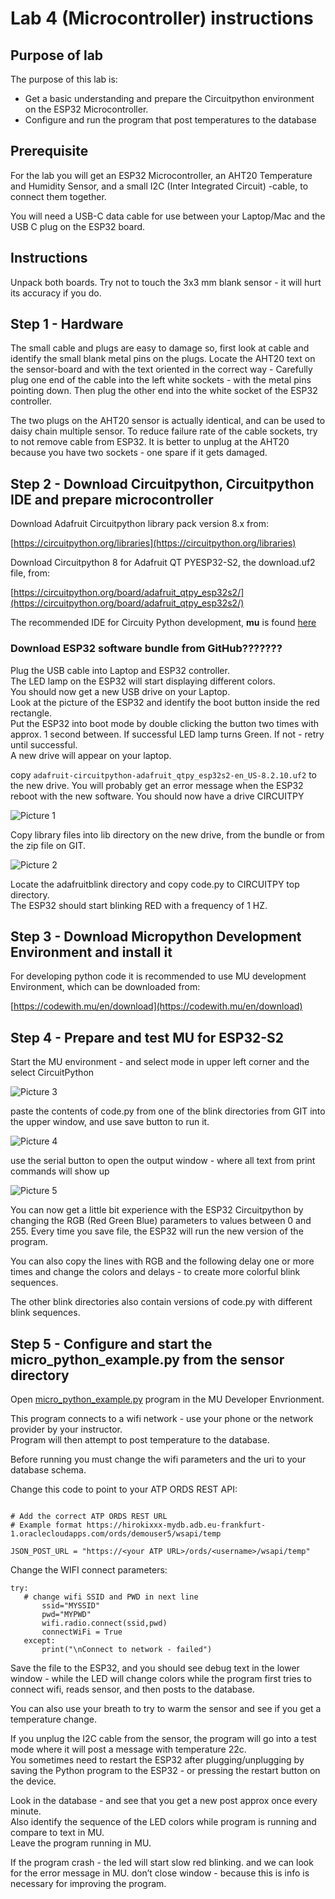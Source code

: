 # Lab 4 (Microcontroller) instructions  


## Purpose of lab

The purpose of this lab is:
- Get a basic understanding and prepare the Circuitpython environment on the ESP32 Microcontroller.
- Configure and run the program that post temperatures to the database

## Prerequisite

For the lab you will get an ESP32 Microcontroller, an AHT20 Temperature and Humidity Sensor, and a small I2C (Inter Integrated Circuit) -cable, to connect them together.  

You will need a USB-C data cable for use between your Laptop/Mac and the USB C plug on the ESP32 board. 

## Instructions

Unpack both boards. Try not to touch the 3x3 mm blank sensor - it will hurt its accuracy if you do. 

## Step 1 - Hardware
 
The small cable and plugs are easy to damage so, first look at cable and identify the small blank metal pins on the plugs.  Locate the AHT20 text on the sensor-board and with the text oriented in the correct way - Carefully plug one end of the cable into the left white sockets - with the metal pins pointing down.  Then plug the other end into the white socket of the ESP32 controller.

The two plugs on the AHT20 sensor is actually identical, and can be used to daisy chain multiple sensor.  To reduce failure rate of the cable sockets, try to not remove cable from ESP32.  It is better to unplug at the AHT20 because you have two sockets - one spare if it gets damaged.  

## Step 2 - Download Circuitpython, Circuitpython IDE and prepare microcontroller

Download Adafruit Circuitpython library pack version 8.x from:  

[https://circuitpython.org/libraries](https://circuitpython.org/libraries)

Download Circuitpython 8 for Adafruit QT PYESP32-S2, the download.uf2 file, from:  

[https://circuitpython.org/board/adafruit_qtpy_esp32s2/](https://circuitpython.org/board/adafruit_qtpy_esp32s2/)


The recommended IDE for Circuity Python development, **mu** is found [here](https://codewith.mu/)  

### Download ESP32 software bundle from GitHub???????  

Plug the USB cable into Laptop and ESP32 controller.  
The LED lamp on the ESP32 will start displaying different colors.  
You should now get a new USB drive on your Laptop.  
Look at the picture of the ESP32 and identify the boot button inside the red rectangle.  
Put the ESP32 into boot mode by double clicking the button two times with approx. 1 second between.  If successful LED lamp turns Green.  If not - retry until successful.  
A new drive will appear on your laptop.  

copy `adafruit-circuitpython-adafruit_qtpy_esp32s2-en_US-8.2.10.uf2` to the new drive.
You will probably get an error message when the ESP32 reboot with the new software.
You should now have a drive CIRCUITPY

![Picture 1](../images/mp1.png)

Copy library files into lib directory on the new drive, from the bundle or from the zip file on GIT.

![Picture 2](../images/mp2.png)

Locate the adafruitblink directory and copy code.py to CIRCUITPY top directory.  
The ESP32 should start blinking RED with a frequency of 1 HZ.  
  
## Step 3 - Download Micropython Development Environment and install it

For developing python code it is recommended to use MU development Environment, which can be downloaded from: 

[https://codewith.mu/en/download](https://codewith.mu/en/download)  

## Step 4 - Prepare and test MU for ESP32-S2

Start the MU environment - and select mode in upper left corner and the select CircuitPython  

![Picture 3](../images/mp3.png)

paste the contents of  code.py from one of the blink directories from GIT into the upper window, and use save button to run it.  

![Picture 4](../images/mp4.png)

use the serial button to open the output window - where all text from print commands will show up  
  
![Picture 5](../images/mp5.png)  
  
You can now get a little bit experience with the ESP32 Circuitpython by changing the RGB (Red Green Blue) parameters to values between 0 and 255.  Every time you save file, the ESP32 will run the new version of the program.  

You can also copy the lines with RGB and the following delay one or more times and change the colors and delays - to create more colorful blink sequences.  

The other blink directories also contain versions of code.py with different blink sequences.  

## Step 5 - Configure and start the micro_python_example.py from the sensor directory

Open [micro_python_example.py](../files/micro_python_example.py) program in the MU Developer Envrionment.


This program connects to a wifi network - use your phone or the network provider by your instructor.  
Program will then attempt to post temperature to the database.  

Before running you must change the wifi parameters and the uri to your database schema.  

Change this code to point to your ATP ORDS REST API:  
```

# Add the correct ATP ORDS REST URL
# Example format https://hirokixxx-mydb.adb.eu-frankfurt-1.oraclecloudapps.com/ords/demouser5/wsapi/temp

JSON_POST_URL = "https://<your ATP URL>/ords/<username>/wsapi/temp"

```

Change the WIFI connect parameters:  
 ```
 try:
	# change wifi SSID and PWD in next line
        ssid="MYSSID"
        pwd="MYPWD"
        wifi.radio.connect(ssid,pwd)
        connectWiFi = True
    except:
        print("\nConnect to network - failed")
```
Save the file to the ESP32, and you should see debug text in the lower window - while the LED will change colors while the program first tries to connect wifi, reads sensor, and then posts to the database.  

You can also use your breath to try to warm the sensor and see if you get a temperature change.  

If you unplug the I2C cable from the sensor, the program will go into a test mode where it will post a message with temperature 22c.  
You sometimes need to restart the ESP32 after plugging/unplugging by saving the Python program to the ESP32 - or pressing the restart button on the device.  

Look in the database - and see that you get a new post approx once every minute.  
Also identify the sequence of the LED colors while program is running and compare to text in MU.  
Leave the program running in MU.    

If the program crash - the led will start slow red blinking. and we can look for the error message in MU.  don’t close window - because this is info is necessary for improving the program.  
